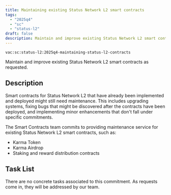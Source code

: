 ```yaml
---
title: Maintaining existing Status Network L2 smart contracts
tags:
  - "2025q4"
  - "sc"
  - "status-l2"
draft: false
description: Maintain and improve existing Status Network L2 smart contracts as requested.
---
```


`vac:sc:status-l2:2025q4-maintaining-status-l2-contracts`

Maintain and improve existing Status Network L2 smart contracts as requested.

## Description

Smart contracts for Status Network L2 that have already been implemented and deployed might still need maintenance.
This includes upgrading systems,
fixing bugs that might be discovered after the contracts have been deployed,
and implementing minor enhancements that don't fall under specific commitments.

The Smart Contracts team commits to providing maintenance service for existing Status Network L2 smart contracts,
such as:

- Karma Token
- Karma Airdrop
- Staking and reward distribution contracts

## Task List

There are no concrete tasks associated to this commitment.
As requests come in,
they will be addressed by our team.
